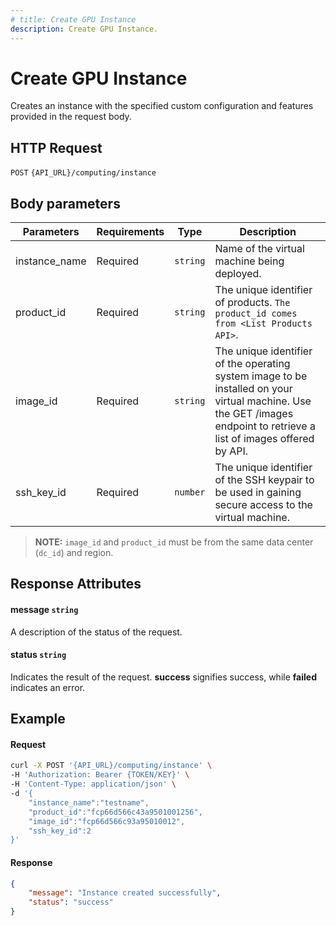 ```yaml
---
# title: Create GPU Instance
description: Create GPU Instance.
---
```


# Create GPU Instance

Creates an instance with the specified custom configuration and features provided in the request body.

## HTTP Request

`POST` `{API_URL}/computing/instance`

## Body parameters

| Parameters     | Requirements      | Type       | Description      |
|---------------|--------------------|----------------|----------------|
| instance_name | Required    | `string`       | Name of the virtual machine being deployed.  |
|product_id| Required| `string`| The unique identifier of products. `The product_id comes from <List Products API>`.|
| image_id      | Required    | `string`       | The unique identifier of the operating system image to be installed on your virtual machine. Use the GET /images endpoint to retrieve a list of images offered by API.  |
| ssh_key_id    | Required    | `number`       | The unique identifier of the SSH keypair to be used in gaining secure access to the virtual machine.|

> **NOTE:** `image_id` and `product_id` must be from the same data center (`dc_id`) and region. 

## Response Attributes

#### message `string`

A description of the status of the request.

#### status `string`

Indicates the result of the request. **success** signifies success, while **failed** indicates an error.

## Example

#### Request

```bash
curl -X POST '{API_URL}/computing/instance' \
-H 'Authorization: Bearer {TOKEN/KEY}' \
-H 'Content-Type: application/json' \
-d '{
    "instance_name":"testname",
    "product_id":"fcp66d566c43a9501001256",
    "image_id":"fcp66d566c93a95010012",
    "ssh_key_id":2
}'
```

#### Response

```json
{
    "message": "Instance created successfully",
    "status": "success"
}

```
